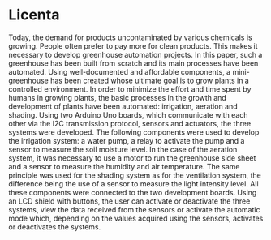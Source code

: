 # Licenta
Today, the demand for products uncontaminated by various chemicals is growing. People often prefer to pay more for clean products. This makes it necessary to develop greenhouse automation projects. In this paper, such a greenhouse has been built from scratch and its main processes have been automated. Using well-documented and affordable components, a mini-greenhouse has been created whose ultimate goal is to grow plants in a controlled environment. In order to minimize the effort and time spent by humans in growing plants, the basic processes in the growth and development of plants have been automated: irrigation, aeration and shading. Using two Arduino Uno boards, which communicate with each other via the I2C transmission protocol, sensors and actuators, the three systems were developed. The following components were used to develop the irrigation system: a water pump, a relay to activate the pump and a sensor to measure the soil moisture level. In the case of the aeration system, it was necessary to use a motor to run the greenhouse side sheet and a sensor to measure the humidity and air temperature. The same principle was used for the shading system as for the ventilation system, the difference being the use of a sensor to measure the light intensity level. All these components were connected to the two development boards. Using an LCD shield with buttons, the user can activate or deactivate the three systems, view the data received from the sensors or activate the automatic mode which, depending on the values acquired using the sensors, activates or deactivates the systems.

